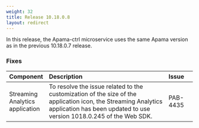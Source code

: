 ```yaml
---
weight: 32
title: Release 10.18.0.8
layout: redirect
---
```


In this release, the Apama-ctrl microservice uses the same Apama version as in the previous 10.18.0.7 release.

### Fixes

<table>
<colgroup>
    <col style="width: 15%;">
    <col style="width: 70%;">
    <col style="width: 15%;">
</colgroup>
<thead>
<tr>
<th style="text-align:left">Component</th>
<th style="text-align:left">Description</th>
<th style="text-align:left">Issue</th>
</tr>
</thead>
<tbody>

<tr>
<td style="text-align:left">Streaming Analytics application</td>
<td style="text-align:left">To resolve the issue related to the customization of the size of the application icon, the Streaming Analytics application has been updated to use version 1018.0.245 of the Web SDK.</td>
<td style="text-align:left">PAB-4435</td>
</tr>

</tbody>
</table>
